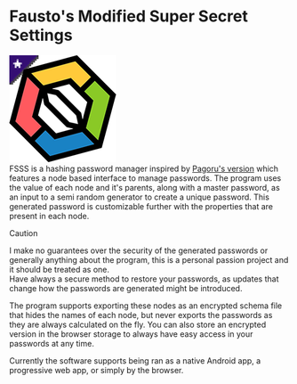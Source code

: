 # Fausto's Modified Super Secret Settings

![FSSS Logo](https://github.com/SoloFausto/FSSS-Svelte/blob/main/src/lib/img/favicon-192x192.png)<br/>
FSSS is a hashing password manager inspired by [Pagoru's version](https://github.com/pagoru/sss.pagoru.es) which features a node based interface to manage passwords. The program uses the value of each node and it's parents, along with a master password, as an input to a semi random generator to create a unique password. This generated password is customizable further with the properties that are present in each node.

> [!CAUTION]
> I make no guarantees over the security of the generated passwords or generally anything about the program, this is a personal passion project and it should be treated as one. <br/>
>  Have always a secure method to restore your passwords, as updates that change how the passwords are generated might be introduced.

The program supports exporting these nodes as an encrypted schema file that hides the names of each node, but never exports the passwords as they are always calculated on the fly. You can also store an encrypted version in the browser storage to always have easy access in your passwords at any time.

Currently the software supports being ran as a native Android app, a progressive web app, or simply by the browser.
